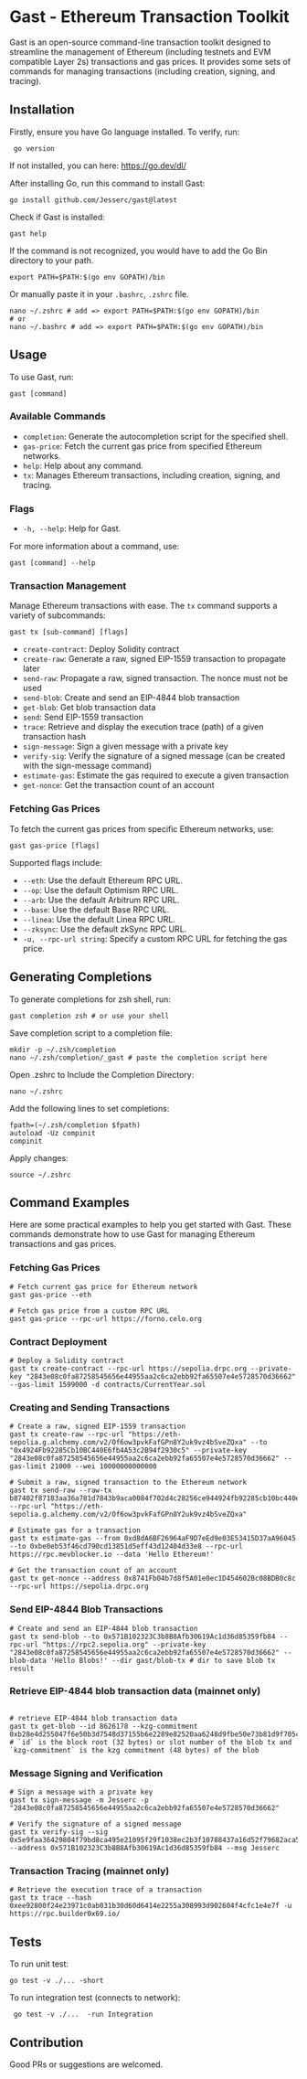 # Gast - Ethereum  Transaction Toolkit

Gast is an open-source command-line transaction toolkit designed to streamline the management of Ethereum (including testnets and EVM compatible Layer 2s) transactions and gas prices. It provides some sets of commands for managing transactions (including creation, signing, and tracing).

## Installation

Firstly, ensure you have Go language installed. To verify, run:
```shell
 go version
```
If not installed, you can here: https://go.dev/dl/ 

After installing Go, run this command to install Gast:
```shell
go install github.com/Jesserc/gast@latest
```
Check if Gast is installed:
```shell
gast help
```
If the command is not recognized, you would have to add the Go Bin directory to your path.
```shell
export PATH=$PATH:$(go env GOPATH)/bin
```
Or manually paste it in your `.bashrc`, `.zshrc` file.
```shell
nano ~/.zshrc # add => export PATH=$PATH:$(go env GOPATH)/bin
# or
nano ~/.bashrc # add => export PATH=$PATH:$(go env GOPATH)/bin
```

## Usage

To use Gast, run:

```shell
gast [command]
```

### Available Commands

- `completion`: Generate the autocompletion script for the specified shell.
- `gas-price`: Fetch the current gas price from specified Ethereum networks.
- `help`: Help about any command.
- `tx`: Manages Ethereum transactions, including creation, signing, and tracing.

### Flags

- `-h, --help`: Help for Gast.

For more information about a command, use:

```shell
gast [command] --help
```

### Transaction Management

Manage Ethereum transactions with ease. The `tx` command supports a variety of subcommands:
```shell
gast tx [sub-command] [flags]
```
* `create-contract`: Deploy Solidity contract
* `create-raw`: Generate a raw, signed EIP-1559 transaction to propagate later
* `send-raw`: Propagate a raw, signed transaction. The nonce must not be used
* `send-blob`: Create and send an EIP-4844 blob transaction
* `get-blob`: Get blob transaction data
* `send`: Send EIP-1559 transaction
* `trace`: Retrieve and display the execution trace (path) of a given transaction hash
* `sign-message`: Sign a given message with a private key
* `verify-sig`: Verify the signature of a signed message (can be created with the sign-message command)
* `estimate-gas`: Estimate the gas required to execute a given transaction
* `get-nonce`: Get the transaction count of an account

[//]: # (- `create-contract`: Deploy Solidity contract &#40;solc must be installed&#41;.)

[//]: # (- `create-raw`: Generates a raw, unsigned EIP-1559 transaction.)

[//]: # (- `send-raw`: Submits a raw, signed transaction to the Ethereum network.)

[//]: # (- `send`: Submits a constructed transaction.)

[//]: # (- `send-blob`: Submits a constructed EIP-4844 blob transaction.)

[//]: # (- `estimate-gas`: Provides an estimate of the gas required to execute a given transaction.)

[//]: # (- `get-nonce`: Get transaction count of an account.)

[//]: # (- `sign-message`: Signs a given message with the private key.)

[//]: # (- `trace`: Retrieves and displays the execution trace &#40;path&#41; of a given transaction hash using `ots_traceTransaction`.)

[//]: # (- `verify-sig`: Verifies the signature of a signed message.)

### Fetching Gas Prices

To fetch the current gas prices from specific Ethereum networks, use:

```shell
gast gas-price [flags]
```

Supported flags include:

- `--eth`: Use the default Ethereum RPC URL.
- `--op`: Use the default Optimism RPC URL.
- `--arb`: Use the default Arbitrum RPC URL.
- `--base`: Use the default Base RPC URL.
- `--linea`: Use the default Linea RPC URL.
- `--zksync`: Use the default zkSync RPC URL.
- `-u, --rpc-url string`: Specify a custom RPC URL for fetching the gas price.

## Generating Completions
To generate completions for zsh shell, run:
```shell
gast completion zsh # or use your shell
```
Save completion script to a completion file:
```shell
mkdir -p ~/.zsh/completion
nano ~/.zsh/completion/_gast # paste the completion script here
```
Open .zshrc to Include the Completion Directory:
```shell
nano ~/.zshrc
```
Add the following lines to set completions:
```shell
fpath=(~/.zsh/completion $fpath)
autoload -Uz compinit
compinit
```
Apply changes:
```shell
source ~/.zshrc
```

## Command Examples

Here are some practical examples to help you get started with Gast. These commands demonstrate how to use Gast for managing Ethereum transactions and gas prices.

### Fetching Gas Prices

```shell
# Fetch current gas price for Ethereum network
gast gas-price --eth 

# Fetch gas price from a custom RPC URL
gast gas-price --rpc-url https://forno.celo.org
```

### Contract Deployment

```shell
# Deploy a Solidity contract
gast tx create-contract --rpc-url https://sepolia.drpc.org --private-key "2843e08c0fa87258545656e44955aa2c6ca2ebb92fa65507e4e5728570d36662" --gas-limit 1599000 -d contracts/CurrentYear.sol
```

### Creating and Sending Transactions

```shell
# Create a raw, signed EIP-1559 transaction
gast tx create-raw --rpc-url "https://eth-sepolia.g.alchemy.com/v2/Of6ow3pvkFafGPn8Y2uk9vz4bSveZQxa" --to "0x4924Fb92285Cb10BC440E6fb4A53c2B94f2930c5" --private-key "2843e08c0fa87258545656e44955aa2c6ca2ebb92fa65507e4e5728570d36662" --gas-limit 21000 --wei 10000000000000

# Submit a raw, signed transaction to the Ethereum network
gast tx send-raw --raw-tx b87402f87183aa36a781d7843b9aca0084f702d4c28256ce944924fb92285cb10bc440e6fb4a53c2b94f2930c58398968080c080a081725247a454fc36e3ecd411ef6e7ddb89e668745fb2a5169ea08bfc4f5b617ba013cce55e74f620f15904e30a1c0f3e5dad22919e782468afe372d3bc6f5222b0 --rpc-url "https://eth-sepolia.g.alchemy.com/v2/Of6ow3pvkFafGPn8Y2uk9vz4bSveZQxa"

# Estimate gas for a transaction
gast tx estimate-gas --from 0xd8dA6BF26964aF9D7eEd9e03E53415D37aA96045 --to 0xbe0eb53f46cd790cd13851d5eff43d12404d33e8 --rpc-url https://rpc.mevblocker.io --data 'Hello Ethereum!'

# Get the transaction count of an account
gast tx get-nonce --address 0x8741Fb04b7d8f5A01e0ec1D454602Bc08BDB0c8c --rpc-url https://sepolia.drpc.org
```

### Send EIP-4844 Blob Transactions

```shell
# Create and send an EIP-4844 blob transaction
gast tx send-blob --to 0x571B102323C3b8B8Afb30619Ac1d36d85359fb84 --rpc-url "https://rpc2.sepolia.org" --private-key "2843e08c0fa87258545656e44955aa2c6ca2ebb92fa65507e4e5728570d36662" --blob-data 'Hello Blobs!' --dir gast/blob-tx # dir to save blob tx result
```

### Retrieve EIP-4844 blob transaction data (mainnet only)
```shell

# retrieve EIP-4844 blob transaction data
gast tx get-blob --id 8626178 --kzg-commitment 0xb28e4d255047f6e50b3d7548d37155b6e2289e82520aa6248d9fbe50e73b81d9f705cb3f2192d55caf54e26fb29c419a # `id` is the block root (32 bytes) or slot number of the blob tx and `kzg-commitment` is the kzg commitment (48 bytes) of the blob
```
### Message Signing and Verification

```shell
# Sign a message with a private key
gast tx sign-message -m Jesserc -p "2843e08c0fa87258545656e44955aa2c6ca2ebb92fa65507e4e5728570d36662"

# Verify the signature of a signed message
gast tx verify-sig --sig 0x5e9faa36429804f79bd8ca495e21095f29f1038ec2b3f10788437a16d52f79682aca534e2b4ff0f426d6444555d807e6bc1c7c8a6b21aaaa4676d4f5e8d45b541b --address 0x571B102323C3b8B8Afb30619Ac1d36d85359fb84 --msg Jesserc
```

### Transaction Tracing (mainnet only)

```shell
# Retrieve the execution trace of a transaction
gast tx trace --hash 0xee92800f24e23971c0ab031b30d60d6414e2255a308993d902604f4cfc1e4e7f -u https://rpc.builder0x69.io/ 
```


## Tests
To run unit test:
```shell
go test -v ./... -short
```

To run integration test (connects to network):
```shell
 go test -v ./...  -run Integration
```

## Contribution
Good PRs or suggestions are welcomed.